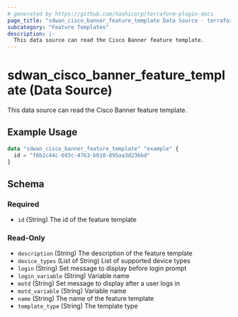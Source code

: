 ```yaml
---
# generated by https://github.com/hashicorp/terraform-plugin-docs
page_title: "sdwan_cisco_banner_feature_template Data Source - terraform-provider-sdwan"
subcategory: "Feature Templates"
description: |-
  This data source can read the Cisco Banner feature template.
---
```


# sdwan_cisco_banner_feature_template (Data Source)

This data source can read the Cisco Banner feature template.

## Example Usage

```terraform
data "sdwan_cisco_banner_feature_template" "example" {
  id = "f6b2c44c-693c-4763-b010-895aa3d236bd"
}
```

<!-- schema generated by tfplugindocs -->
## Schema

### Required

- `id` (String) The id of the feature template

### Read-Only

- `description` (String) The description of the feature template
- `device_types` (List of String) List of supported device types
- `login` (String) Set message to display before login prompt
- `login_variable` (String) Variable name
- `motd` (String) Set message to display after a user logs in
- `motd_variable` (String) Variable name
- `name` (String) The name of the feature template
- `template_type` (String) The template type


